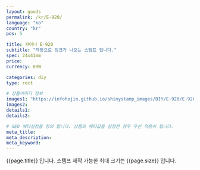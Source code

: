 ```yaml
---
layout: goods
permalink: /kr/E-920/
language: "ko"
country: "kr"
pos: 5

title: 샤이니 E-920
subtitle: "자동으로 잉크가 나오는 스템프 입니다."
spec: 24x41mm
price: 
currency: KRW

categories: diy
type: rect

# 상품이미지 정보
images1: "https://infohojin.github.io/shinystamp_images/DIY/E-920/E-920_1.jpg"
images2:
details1:
details2:    

# SEO 메타설정을 정의 합니다. 상품의 메타값을 설정한 경우 우선 적용이 됩니다.
meta_title: 
meta_description:
meta_keyword:
---
```


{{page.title}} 입니다. 스템프 제작 가능한 최대 크기는 {{page.size}} 입니다.